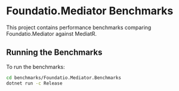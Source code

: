 # Foundatio.Mediator Benchmarks

This project contains performance benchmarks comparing Foundatio.Mediator against MediatR.

## Running the Benchmarks

To run the benchmarks:

```bash
cd benchmarks/Foundatio.Mediator.Benchmarks
dotnet run -c Release
```
